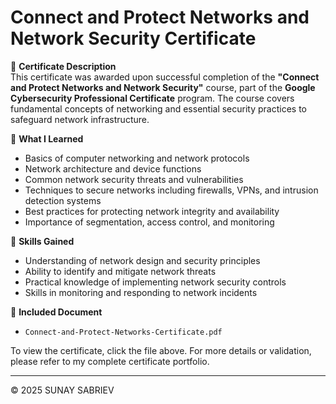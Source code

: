 # Connect and Protect Networks and Network Security Certificate

📌 **Certificate Description**  
This certificate was awarded upon successful completion of the **"Connect and Protect Networks and Network Security"** course, part of the **Google Cybersecurity Professional Certificate** program. The course covers fundamental concepts of networking and essential security practices to safeguard network infrastructure.

🧠 **What I Learned**  
- Basics of computer networking and network protocols  
- Network architecture and device functions  
- Common network security threats and vulnerabilities  
- Techniques to secure networks including firewalls, VPNs, and intrusion detection systems  
- Best practices for protecting network integrity and availability  
- Importance of segmentation, access control, and monitoring  

🎯 **Skills Gained**  
- Understanding of network design and security principles  
- Ability to identify and mitigate network threats  
- Practical knowledge of implementing network security controls  
- Skills in monitoring and responding to network incidents  

📄 **Included Document**  
- `Connect-and-Protect-Networks-Certificate.pdf`  

To view the certificate, click the file above. For more details or validation, please refer to my complete certificate portfolio.

---

© 2025 SUNAY SABRIEV

